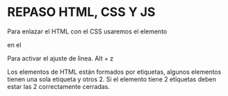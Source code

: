 # REPASO HTML, CSS Y JS

Para enlazar el HTML con el CSS usaremos el elemento
<link> en el <head></head>

Para activar el ajuste de linea. Alt + z

Los elementos de HTML están formados por etiquetas, algunos elementos tienen una sola etiqueta y otros 2. Si el elemento tiene 2 etiquetas deben estar las 2 correctamente cerradas.